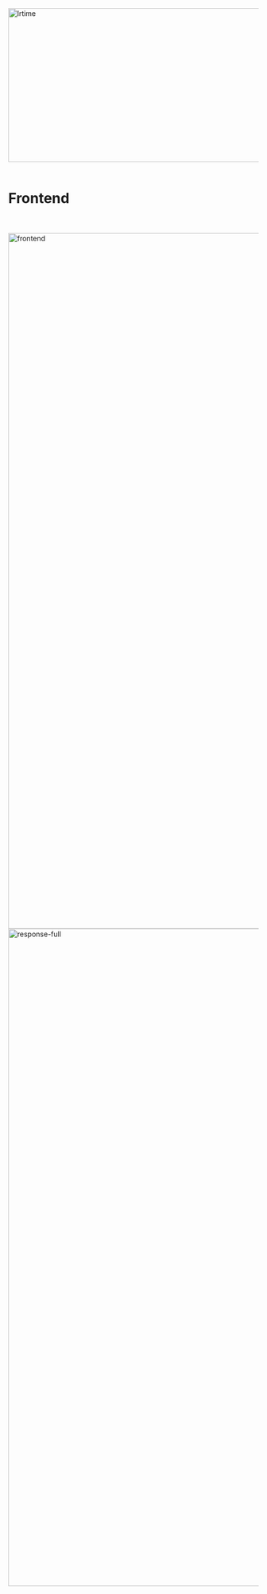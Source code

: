 <img width="969" height="309" alt="lrtime" src="https://github.com/user-attachments/assets/b24eba71-8a42-401d-9679-90597d0d1d68" />
<br/>
<br/>
<h1> Frontend </h1>
<br/>
<br/>
<img width="1912" height="1398" alt="frontend" src="https://github.com/user-attachments/assets/1a093b3b-7fad-48da-b6ed-63f8f01a204b" />

<img width="1117" height="1321" alt="response-full" src="https://github.com/user-attachments/assets/7b6f79f3-9db9-4350-a1a1-b3c08940744b" />


